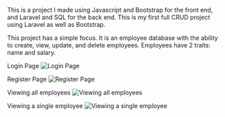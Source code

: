 This is a project I made using Javascript and Bootstrap for the front end, and Laravel and SQL for the back end. This is my first full CRUD project using Laravel as well as Bootstrap.

This project has a simple focus. It is an employee database with the ability to create, view, update, and delete employees. Employees have 2 traits: name and salary. 

Login Page
![Login Page](https://i.imgur.com/hzeukSy.png)

Register Page
![Register Page](https://i.imgur.com/MrbEdU6.png)

Viewing all employees
![Viewing all employees](https://i.imgur.com/TCLOLvY.png)

Viewing a single employee
![Viewing a single employee](https://i.imgur.com/ZPbEBeO.png)

